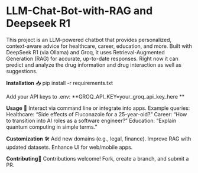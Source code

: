 # LLM-Chat-Bot-with-RAG and Deepseek R1

This project is an LLM-powered chatbot that provides personalized, context-aware advice for healthcare, career, education, and more. Built with DeepSeek R1 (via Ollama) and Groq, it uses Retrieval-Augmented Generation (RAG) for accurate, up-to-date responses.
Right now it can predict and analyze the drug information and drug interaction as well as suggestions. 



**Installation** 📥
pip install -r requirements.txt 



Add your API keys to .env:
**GROQ_API_KEY=your_groq_api_key_here ** 



**Usage** 🚀
Interact via command line or integrate into apps. Example queries:
Healthcare: “Side effects of Fluconazole for a 25-year-old?”
Career: “How to transition into AI roles as a software engineer?”
Education: “Explain quantum computing in simple terms.”



**Customization** 🛠️
Add new domains (e.g., legal, finance).
Improve RAG with updated datasets.
Enhance UI for web/mobile apps.




**Contributing**🤝
Contributions welcome! Fork, create a branch, and submit a PR.

